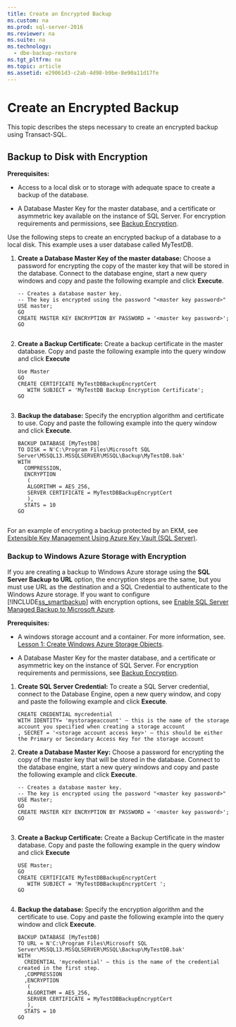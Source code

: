 ```yaml
---
title: Create an Encrypted Backup
ms.custom: na
ms.prod: sql-server-2016
ms.reviewer: na
ms.suite: na
ms.technology: 
  - dbe-backup-restore
ms.tgt_pltfrm: na
ms.topic: article
ms.assetid: e29061d3-c2ab-4d98-b9be-8e90a11d17fe
---
```

# Create an Encrypted Backup
  This topic describes the steps necessary to create an encrypted backup using Transact-SQL.  
  
## Backup to Disk with Encryption  
 **Prerequisites:**  
  
-   Access to a local disk or to storage with adequate space to create a backup of the database.  
  
-   A Database Master Key for the master database, and a certificate or asymmetric key available on the instance of SQL Server. For encryption requirements and permissions, see [Backup Encryption](../../Topics/TopicNameNotContainA/Backup-Encryption.md).  
  
 Use the following steps to create an encrypted backup of a database to a local disk. This example uses a user database called MyTestDB.  
  
1.  **Create a Database Master Key of the master database:** Choose a password for encrypting the copy of the master key that will be stored in the database. Connect to the database engine, start a new query windows and copy and paste the following example and click **Execute**.  
  
    ```  
    -- Creates a database master key.   
    -- The key is encrypted using the password "<master key password>"  
    USE master;  
    GO  
    CREATE MASTER KEY ENCRYPTION BY PASSWORD = '<master key password>';  
    GO  
  
    ```  
  
2.  **Create a Backup Certificate:** Create a backup certificate in the master database. Copy and paste the following example into the query window and click **Execute**  
  
    ```  
    Use Master  
    GO  
    CREATE CERTIFICATE MyTestDBBackupEncryptCert  
       WITH SUBJECT = 'MyTestDB Backup Encryption Certificate';  
    GO  
  
    ```  
  
3.  **Backup the database:** Specify the encryption algorithm and certificate to use. Copy and paste the following example into the query window and click **Execute**.  
  
    ```  
    BACKUP DATABASE [MyTestDB]  
    TO DISK = N'C:\Program Files\Microsoft SQL Server\MSSQL13.MSSQLSERVER\MSSQL\Backup\MyTestDB.bak'  
    WITH  
      COMPRESSION,  
      ENCRYPTION   
       (  
       ALGORITHM = AES_256,  
       SERVER CERTIFICATE = MyTestDBBackupEncryptCert  
       ),  
      STATS = 10  
    GO  
  
    ```  
  
 For an example of encrypting a backup protected by an EKM, see [Extensible Key Management Using Azure Key Vault &#40;SQL Server&#41;](../../Topics/TopicNameNotContainA/Extensible-Key-Management-Using-Azure-Key-Vault--SQL-Server-.md).  
  
### Backup to Windows Azure Storage with Encryption  
 If you are creating a backup to Windows Azure storage using the **SQL Server Backup to URL** option, the encryption steps are the same, but you must use URL as the destination and a SQL Credential to authenticate to the Windows Azure storage. If you want to configure [!INCLUDE[ss_smartbackup](../../Topics/TopicNameNotContainA/includes/ss_smartbackup_md.md)] with encryption options, see [Enable SQL Server Managed Backup to Microsoft Azure](../../Topics/TopicNameNotContainA/Enable-SQL-Server-Managed-Backup-to-Microsoft-Azure.md).  
  
 **Prerequisites:**  
  
-   A windows storage account and a container. For more information, see. [Lesson 1: Create Windows Azure Storage Objects](../Topic/Lesson%201:%20Create%20Windows%20Azure%20Storage%20Objects.md).  
  
-   A Database Master Key for the master database, and a certificate or asymmetric key  on the instance of SQL Server. For encryption requirements and permissions, see [Backup Encryption](../../Topics/TopicNameNotContainA/Backup-Encryption.md).  
  
1.  **Create SQL Server Credential:** To create a SQL Server credential, connect to the Database Engine, open a new query window, and copy and paste the following example and click **Execute**.  
  
    ```  
    CREATE CREDENTIAL mycredential   
    WITH IDENTITY= 'mystorageaccount' – this is the name of the storage account you specified when creating a storage account    
    , SECRET = '<storage account access key>' – this should be either the Primary or Secondary Access Key for the storage account  
    ```  
  
2.  **Create a Database Master Key:** Choose a password for encrypting the copy of the master key that will be stored in the database. Connect to the database engine, start a new query windows and copy and paste the following example and click **Execute**.  
  
    ```  
    -- Creates a database master key.  
    -- The key is encrypted using the password "<master key password>"  
    USE Master;  
    GO  
    CREATE MASTER KEY ENCRYPTION BY PASSWORD = '<master key password>';  
    GO  
  
    ```  
  
3.  **Create a Backup Certificate:** Create a Backup Certificate in the master database. Copy and paste the following example in the query window and click **Execute**  
  
    ```  
    USE Master;  
    GO  
    CREATE CERTIFICATE MyTestDBBackupEncryptCert  
       WITH SUBJECT = 'MyTestDBBackupEncryptCert ';  
    GO  
  
    ```  
  
4.  **Backup the database:** Specify the encryption algorithm and the certificate to use. Copy and paste the following example into the query window and click **Execute**.  
  
    ```  
    BACKUP DATABASE [MyTestDB]  
    TO URL = N'C:\Program Files\Microsoft SQL Server\MSSQL13.MSSQLSERVER\MSSQL\Backup\MyTestDB.bak'  
    WITH  
      CREDENTIAL 'mycredential' – this is the name of the credential created in the first step.  
      ,COMPRESSION  
      ,ENCRYPTION   
       (  
       ALGORITHM = AES_256,  
       SERVER CERTIFICATE = MyTestDBBackupEncryptCert  
       ),  
      STATS = 10  
    GO  
  
    ```  
  
  